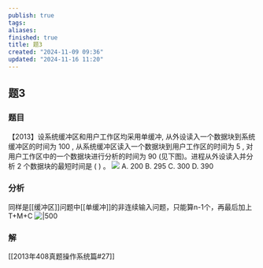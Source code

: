 ```yaml
---
publish: true
tags: 
aliases: 
finished: true
title: 题3
created: "2024-11-09 09:36"
updated: "2024-11-16 11:20"
---
```

## 题3
### 题目
【2013】设系统缓冲区和用户工作区均采用单缓冲, 从外设读入一个数据块到系统缓冲区的时间为 100 , 从系统缓冲区读入一个数据块到用户工作区的时间为 5 , 对用户工作区中的一个数据块进行分析的时间为 90 (见下图)。进程从外设读入并分析 2 个数据块的最短时间是 ( ) 。
![](https://img.hwenyi.tech/202407231258121.webp)
A. 200 
B. 295 
C. 300
D. 390
### 分析
同样是[[缓冲区]]问题中[[单缓冲]]的非连续输入问题，只能算n-1个，再最后加上T+M+C
![|500](https://img.hwenyi.tech/202411161919373.webp)
### 解
[[2013年408真题操作系统篇#27]]